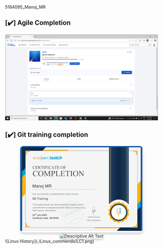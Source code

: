  5184095_Manoj_MR
 ## [✔️] Agile Completion
![Agile Completion](Agile.jpeg)

 ## [✔️] Git training completion
<div style="text-align: center;">
  <img src="git training.jpg" alt="Descriptive Alt Text" style="max-width: 80%; height: auto; border-radius: 10px; box-shadow: 0 4px 8px rgba(0,0,0,0.2);" />
</div>
<div style="text-align: center;">
  <img src="Test.c" alt="Descriptive Alt Text" style="max-width: 80%; height: auto; border-radius: 10px; box-shadow: 0 4px 8px rgba(0,0,0,0.2);" />
</div>
![Linux History](./Linux_commends/LC1.png)
